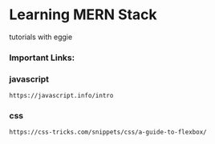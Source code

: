 # Learning MERN Stack
tutorials with eggie

### Important Links:

### javascript
```
https://javascript.info/intro
```

### css
```
https://css-tricks.com/snippets/css/a-guide-to-flexbox/
```